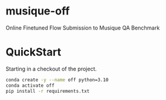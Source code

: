 # musique-off
Online Finetuned Flow Submission to Musique QA Benchmark

# QuickStart

Starting in a checkout of the project.
```bash
conda create -y --name off python=3.10
conda activate off
pip install -r requirements.txt
```
